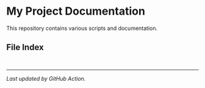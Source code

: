 # My Project Documentation

This repository contains various scripts and documentation.

## File Index
``
``
***
*Last updated by GitHub Action.*
